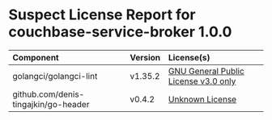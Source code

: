 
Suspect License Report for couchbase-service-broker 1.0.0
=========================================================

|Component|Version|License(s)|
| :--- | :--- | :--- |
|golangci/golangci-lint|v1.35.2|[GNU General Public License v3.0 only](../../license-data/f5135f7b-f17e-473a-839b-3ea12860f761.txt)|
|github.com/denis-tingajkin/go-header|v0.4.2|[Unknown License](../../license-data/00000000-0010-0000-0000-000000000000.txt)|
